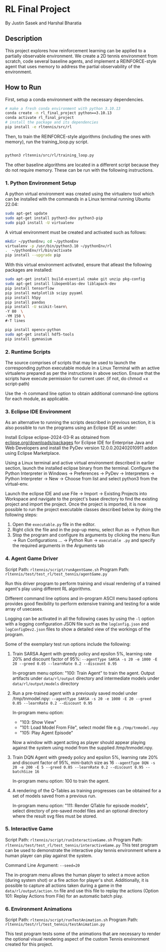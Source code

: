 # RL Final Project

By Justin Sasek and Harshal Bharatia

## Description

This project explores how reinforcement learning can be applied to a partially observable environment. We create a 2D tennis environment from scratch, code several baseline agents, and implement a REINFORCE-style agent that uses memory to address the partial observability of the environment.

## How to Run

First, setup a conda environment with the necessary dependencies.

```bash
# make a fresh conda environment with python 3.10.13
conda create -n rl_final_project python==3.10.13
conda activate rl_final_project
# install the package and its dependencies
pip install -e rltennis/src/rl
```

Then, to train the REINFORCE-style algorithms (including the ones with memory), run the training_loop.py script.

```bash

python3 rltennis/src/rl/training_loop.py

```

The other baseline algorithms are located in a different script because they do not require memory. These can be run with the following instructions.

### 1. Python Environment Setup

A python virtual environment was created using the virtualenv tool which can be installed with the commands in a Linux terminal running Ubuntu 22.04:

``` bash
sudo apt-get update
sudo apt-get install python3-dev python3-pip
sudo pip3 install -U virtualenv
```

A virtual environment must be created and activated such as follows:

``` bash
mkdir ~/pythonEnv; cd ~/pythonEnv
virtualenv -p /usr/bin/python3.10 ~/pythonEnv/rl
.  ~/pythonEnv/rl/bin/activate
pip install --upgrade pip
```

With this virtual environment activated, ensure that atleast the following packages are installed:

``` bash
sudo apt-get install build-essential cmake git unzip pkg-config
sudo apt-get install libopenblas-dev liblapack-dev
pip install tensorflow
pip install matplotlib scipy pyyaml
pip install h5py
pip install pandas
pip install -U scikit-learn\
-Y 80  \
-YM 150 \
#-T lines

pip install opencv-python
sudo apt-get install hdf5-tools
pip install gymnasium
```

### 2. Runtime Scripts
The source comprises of scripts that may be used to launch the corresponding
python executable module in a Linux Terminal with an active virtualenv 
prepared as per the instructions in above section. Ensure that the scripts
have execute permission for current user. (if not, do chmod +x script-path)

Use the -h command line option to obtain additional command-line options for 
each module, as applicable.

### 3. Eclipse IDE Environment

As an alternative to running the scripts described in previous section, it is also possible to run the programs using an 
Eclipse IDE as under:

Install Eclipse eclipse-2024-03-R as obtained from [eclipse.org/downloads/packages](eclipse.org/downloads/packages) for Eclipse IDE for Enterprise Java and Web Developers and install the PyDev version 12.0.0.202402010911 addon using Eclipse Marketplace.

Using a Linux terminal and active virtual environment described in earlier section, launch the installed eclipse binary from the terminal. Configure the Python Interpreter in Windows -> Preferences -> PyDev -> Interpreters -> Python Interpreter -> New -> Choose from list and select python3 from the virtual-env.

Launch the eclipse IDE and use File -> Import -> Existing Projects into Workspace and navigate to the project's base directory to find the existing project and import the project. Once the project is imported, it is now possible to run the project executable classes described below by doing the following steps:

1. Open the `executable.py` file in the editor.
2. Right click the file and in the pop-up menu, select Run as -> Python Run
3. Stop the program and configure its arguments by clicking the menu Run -> Run Configurations ... -> Python Run -> `executable .py` and specify the required arguments in the Arguments tab

### 4. Agent Game Driver

Script Path: `rltennis/script/runAgentGame.sh`
Program Path: `rltennis/test/test_rl/test_tennis/agentGame.py`

Run this driver program to perform training and visual rendering of a trained agent's play using different RL algorithms.

Different command line options and in-program ASCII menu based options provides good flexibility to perform extensive training and testing for a wide array of usecases.

Logging can be activated in all the following cases by using the `-l` option with a logging configuration JSON file such as the `logConfig.json` and `logConfigDev2.json` files to show a detailed view of the workings of the program.

Some of the exemplary test run options include the following:

1. Train SARSA Agent with greedy policy and epsilon 5%, learning rate 20% and discount factor of 95%:
`--agentType SARSA -s 20 -e 1000 -E 20 --greed 0.05 --learnRate 0.2 --discount 0.95`

    In-program menu option: "100: Train Agent" to train the agent. Output artifacts under `data/rl/output` directory and intermediate models under `data/rl/output/models` directory

2. Run a pre-trained agent with a previously saved model under /tmp/tnmodel.npy:
`--agentType SARSA -s 20 -e 1000 -E 20 --greed 0.05 --learnRate 0.2 --discount 0.95`

    In-program menu option:

   - "103: Show View"
   - "101: Load Model From File", select model file e.g. `/tmp/tnmodel.npy`
   - "105: Play Agent Episode"

    Now a window with agent acting as player should appear playing against the system using model from the supplied /tmp/tnmodel.npy.

3. Train DQN Agent with greedy policy and epsilon 5%, learning rate 20% and discount factor of 95%, mini-batch size as 16
`--agentType DQN -s 20 -e 200 -E 5 --greed 0.05 --learnRate 0.2 --discount 0.95 --batchSize 16`

    In-program menu option: 100 to train the agent.

4. A rendering of the Q-Tables as training progresses can be obtained for a set of models saved from a previous run.

    In-program menu option:
    "111: Render QTable for episode models", select directory of pre-saved model files and an optional directory where the result svg files must be stored.

### 5. Interactive Game

Script Path: `rltennis/script/runInteractiveGame.sh`
Program Path: `rltennis/test/test_rl/test_tennis/interactiveGame.py`
This test program can be used to demonstrate the interactive play tennis environment where a human player can play against the system.

Command Line Argument: `--seed=20`

The in-program menu allows the human player to select a move action (during system shot) or a fire action for player's shot. Additionally, it is possible to capture all actions taken during a game in the `data/rl/output/action.tn` file and use this file to replay the actions (Option 101: Replay Actions from File) for an automatic batch play.

### 6. Environment Animations

Script Path: `rltennis/script/runTestAnimation.sh`
Program Path: `rltennis/test/rl/test_tennis/testAnimation.py`

This test program tests some of the animations that are necessary to render the optional visual rendering aspect of the custom Tennis environment created for this project.
